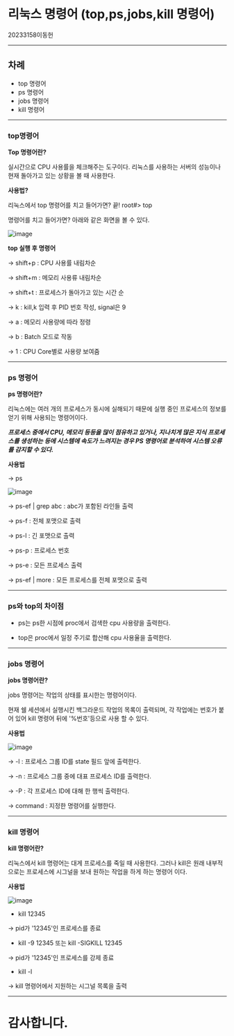 # 리눅스 명령어 (top,ps,jobs,kill 명령어)

20233158이동헌
***

## 차례
- top 명령어
- ps 명령어
- jobs 명령어
- kill 명령어

***

### top명령어

**Top 명령어란?**

실시간으로 CPU 사용률을 체크해주는 도구이다. 리눅스를 사용하는 서버의 성능이나 현재 돌아가고 있는 상황을 볼 때 사용한다.

**사용법?**

리눅스에서 top 명령어를 치고 들어가면? 끝!
root#> top

명령어를 치고 들어가면? 아래와 같은 화면을 볼 수 있다.


![image](https://github.com/dlehdgjs/saka/assets/133830046/6fa9543c-9a2f-46bc-adc5-268832418099)

**top 실행 후 명령어**

-> shift+p : CPU 사용률 내림차순

-> shift+m : 메모리 사용류 내림차순

-> shift+t : 프로세스가 돌아가고 있는 시간 순

-> k : kill,k 입력 후 PID 번호 작성, signal은 9

-> a : 메모리 사용량에 따라 정령

-> b : Batch 모드로 작동

-> 1 : CPU Core별로 사용량 보여줌

***

### ps 명령어

**ps 명령어란?**

리눅스에는 여러 개의 프로세스가 동시에 실해되기 때문에 실행 중인 프로세스의 정보를 얻기 위해 사용되는 명령어이다.

***프로세스 중에서 CPU, 메모리 등등을 많이 점유하고 있거나, 지나치게 많은 지식 프로세스를 생성하는 등에 시스템에 속도가 느려지는 경우 PS 명령어로 분석하여 시스템 오류를 감지할 수 있다.***


**사용법**

-> ps


![image](https://github.com/dlehdgjs/saka/assets/133830046/37c64726-2261-4e5d-808a-8023eab50bc8)



-> ps-ef | grep abc : abc가 포함된 라인들 출력

-> ps-f : 전체 포맷으로 출력

-> ps-l : 긴 포맷으로 출력

-> ps-p : 프로세스 번호

-> ps-e : 모든 프로세스 출력

-> ps-ef | more : 모든 프로세스를 전체 포맷으로 출력


***

### ps와 top의 차이점

- ps는 ps한 시점에 proc에서 검색한 cpu 사용량을 출력한다.

- top은 proc에서 일정 주기로 합산해 cpu 사용율을 출력한다.


***

### jobs 명령어


**jobs 명령어란?**

jobs 명령어는 작업의 상태를 표시한는 명령어이다. 

현재 쉘 세션에서 실행시킨 백그라운드 작업의 목록이 출력되며, 각 작업에는 번호가 붙어 있어 kill 명령어 뒤에 '%번호'등으로 사용 할 수 있다.


**사용법**

![image](https://github.com/dlehdgjs/saka/assets/133830046/31b1605f-6ccc-4a44-b5fc-acb126533e2a)


-> -l : 프로세스 그룹 ID를 state 필드 앞에 출력한다.

-> -n : 프로세스 그룹 중에 대표 프로세스 ID를 출력한다.

-> -P : 각 프로세스 ID에 대해 한 행씩 출력한다.

-> command : 지정한 명령어를 실행한다.


***

### kill 명령어

**kill 명령어란?**
 
리눅스에서 kill 명령어는 대게 프로세스를 죽일 때 사용한다. 그러나 kill은 원래 내부적으로는 프로세스에 시그널을 보내 원하는 작업을 하게 하는 명령어 이다.

**사용법**

![image](https://github.com/dlehdgjs/saka/assets/133830046/1267930d-1d33-45fa-a09d-d960813006ca)


* kill 12345

-> pid가 '12345'인 프로세스를 종료


* kill -9 12345 또는 kill -SIGKILL 12345

-> pid가 '12345'인 프로세스를 강제 종료

* kill -l

-> kill 명령어에서 지원하는 시그널 목록을 출력

***

# 감사합니다.












